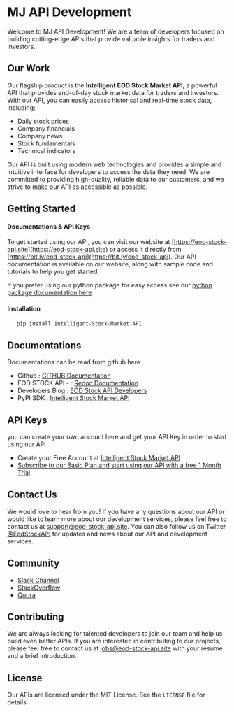 # MJ API Development

Welcome to MJ API Development! We are a team of developers focused on building cutting-edge APIs that provide valuable insights for traders and investors.

## Our Work

Our flagship product is the **Intelligent EOD Stock Market API**, a powerful API that provides end-of-day stock market data for traders and investors. With our API, you can easily access historical and real-time stock data, including:

- Daily stock prices
- Company financials
- Company news
- Stock fundamentals
- Technical indicators

Our API is built using modern web technologies and provides a simple and intuitive interface for developers to access the data they need. We are committed to providing high-quality, reliable data to our customers, and we strive to make our API as accessible as possible.

## Getting Started

#### Documentations & API Keys

To get started using our API, you can visit our website at [https://eod-stock-api.site](https://eod-stock-api.site) or access it directly from [https://bit.ly/eod-stock-api](https://bit.ly/eod-stock-api). Our API documentation is available on our website, along with sample code and tutorials to help you get started.

If you prefer using our python package for easy access see our [python package documentation here](https://github.com/MJ-API-Development/stock-api-pythonsdk)


#### Installation

```python
   pip install Intelligent-Stock-Market-API   
```


## Documentations

Documentations can be read from github here 

- Github : [GITHUB Documentation](https://github.com/MJ-API-Development/Intelligent-EOD-Stock-Financial-News-API)
- EOD STOCK API - : [Redoc Documentation](https://eod-stock-api.site/redoc)
- Developers Blog : [EOD Stock API Developers](https://eod-stock-api.site/blog)
- PyPI SDK : [Intelligent Stock Market API](https://pypi.org/project/Intelligent-Stock-Market-API)
    



## API Keys 

  you can create your own account here and get your API Key in order to start using our API
  

- Create your Free Account at [Intelligent Stock Market API](https://eod-stock-api.site/login)
- [Subscribe to our Basic Plan and start using our API with a free 1 Month Trial](https://eod-stock-api.site/plan-descriptions/basic)

 

## Contact Us

We would love to hear from you! If you have any questions about our API or would like to learn more about our development services, please feel free to contact us at [support@eod-stock-api.site](mailto:support@eod-stock-api.site). You can also follow us on Twitter [@EodStockAPI](https://twitter.com/EodStockAPI) for updates and news about our API and development services.

## Community

- [Slack Channel](https://join.slack.com/t/eod-stock-apisite/shared_invite/zt-1uelcf229-c_6QAgWFNyVfXKZr1hYYoQ)
- [StackOverflow](https://stackoverflowteams.com/c/eod-stock-market-api)
- [Quora](https://eodstockmarketapi.quora.com/)

## Contributing

We are always looking for talented developers to join our team and help us build even better APIs. If you are interested in contributing to our projects, please feel free to contact us at [jobs@eod-stock-api.site](mailto:jobs@eod-stock-api.site) with your resume and a brief introduction.

## License

Our APIs are licensed under the MIT License. See the `LICENSE` file for details.
